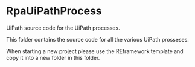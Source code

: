 # RpaUiPathProcess
UiPath source code for the UiPath processes.


This folder contains the source code for all the various UiPath prosseses.

When starting a new project please use the REframework template and copy it into a new folder in this folder.
